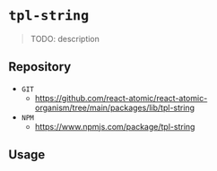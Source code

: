 # `tpl-string`

> TODO: description 

## Repository 
* `GIT`
   * https://github.com/react-atomic/react-atomic-organism/tree/main/packages/lib/tpl-string
* `NPM`
   * https://www.npmjs.com/package/tpl-string

## Usage

```

```
